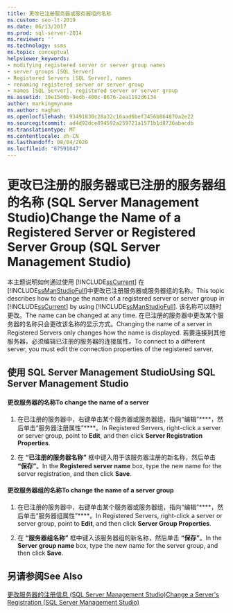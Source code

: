 ```yaml
---
title: 更改已注册服务器或服务器组的名称
ms.custom: seo-lt-2019
ms.date: 06/13/2017
ms.prod: sql-server-2014
ms.reviewer: ''
ms.technology: ssms
ms.topic: conceptual
helpviewer_keywords:
- modifying registered server or server group names
- server groups [SQL Server]
- Registered Servers [SQL Server], names
- renaming registered server or server group
- names [SQL Server], registered server or server group
ms.assetid: 10e1546b-9edb-400c-8676-2ea1192d6134
author: markingmyname
ms.author: maghan
ms.openlocfilehash: 93491830c28a32c16aad6bef3456b864870a2e22
ms.sourcegitcommit: ad4d92dce894592a259721a1571b1d8736abacdb
ms.translationtype: MT
ms.contentlocale: zh-CN
ms.lasthandoff: 08/04/2020
ms.locfileid: "87591047"
---
```

# <a name="change-the-name-of-a-registered-server-or-registered-server-group-sql-server-management-studio"></a><span data-ttu-id="e6721-102">更改已注册的服务器或已注册的服务器组的名称 (SQL Server Management Studio)</span><span class="sxs-lookup"><span data-stu-id="e6721-102">Change the Name of a Registered Server or Registered Server Group (SQL Server Management Studio)</span></span>
  <span data-ttu-id="e6721-103">本主题说明如何通过使用 [!INCLUDE[ssCurrent](../../includes/sscurrent-md.md)] 在 [!INCLUDE[ssManStudioFull](../../includes/ssmanstudiofull-md.md)]中更改已注册服务器或服务器组的名称。</span><span class="sxs-lookup"><span data-stu-id="e6721-103">This topic describes how to change the name of a registered server or server group in [!INCLUDE[ssCurrent](../../includes/sscurrent-md.md)] by using [!INCLUDE[ssManStudioFull](../../includes/ssmanstudiofull-md.md)].</span></span> <span data-ttu-id="e6721-104">该名称可以随时更改。</span><span class="sxs-lookup"><span data-stu-id="e6721-104">The name can be changed at any time.</span></span> <span data-ttu-id="e6721-105">在已注册的服务器中更改某个服务器的名称只会更改该名称的显示方式。</span><span class="sxs-lookup"><span data-stu-id="e6721-105">Changing the name of a server in Registered Servers only changes how the name is displayed.</span></span> <span data-ttu-id="e6721-106">若要连接到其他服务器，必须编辑已注册的服务器的连接属性。</span><span class="sxs-lookup"><span data-stu-id="e6721-106">To connect to a different server, you must edit the connection properties of the registered server.</span></span>  
  
##  <a name="using-sql-server-management-studio"></a><a name="SSMSProcedure"></a> <span data-ttu-id="e6721-107">使用 SQL Server Management Studio</span><span class="sxs-lookup"><span data-stu-id="e6721-107">Using SQL Server Management Studio</span></span>  
  
#### <a name="to-change-the-name-of-a-server"></a><span data-ttu-id="e6721-108">更改服务器的名称</span><span class="sxs-lookup"><span data-stu-id="e6721-108">To change the name of a server</span></span>  
  
1.  <span data-ttu-id="e6721-109">在已注册的服务器中，右键单击某个服务器或服务器组，指向“编辑”\*\*\*\*，然后单击“服务器注册属性”\*\*\*\*。</span><span class="sxs-lookup"><span data-stu-id="e6721-109">In Registered Servers, right-click a server or server group, point to **Edit**, and then click **Server Registration Properties**.</span></span>  
  
2.  <span data-ttu-id="e6721-110">在 **“已注册的服务器名称”** 框中键入用于该服务器注册的新名称，然后单击 **“保存”**。</span><span class="sxs-lookup"><span data-stu-id="e6721-110">In the **Registered server name** box, type the new name for the server registration, and then click **Save**.</span></span>  
  
#### <a name="to-change-the-name-of-a-server-group"></a><span data-ttu-id="e6721-111">更改服务器组的名称</span><span class="sxs-lookup"><span data-stu-id="e6721-111">To change the name of a server group</span></span>  
  
1.  <span data-ttu-id="e6721-112">在已注册的服务器中，右键单击某个服务器或服务器组，指向“编辑”\*\*\*\*，然后单击“服务器组属性”\*\*\*\*。</span><span class="sxs-lookup"><span data-stu-id="e6721-112">In Registered Servers, right-click a server or server group, point to **Edit**, and then click **Server Group Properties**.</span></span>  
  
2.  <span data-ttu-id="e6721-113">在 **“服务器组名称”** 框中键入该服务器组的新名称，然后单击 **“保存”**。</span><span class="sxs-lookup"><span data-stu-id="e6721-113">In the **Server group name** box, type the new name for the server group, and then click **Save**.</span></span>  
  
## <a name="see-also"></a><span data-ttu-id="e6721-114">另请参阅</span><span class="sxs-lookup"><span data-stu-id="e6721-114">See Also</span></span>  
 [<span data-ttu-id="e6721-115">更改服务器的注册信息 (SQL Server Management Studio)</span><span class="sxs-lookup"><span data-stu-id="e6721-115">Change a Server's Registration &#40;SQL Server Management Studio&#41;</span></span>](change-a-server-s-registration-sql-server-management-studio.md)
  
  
